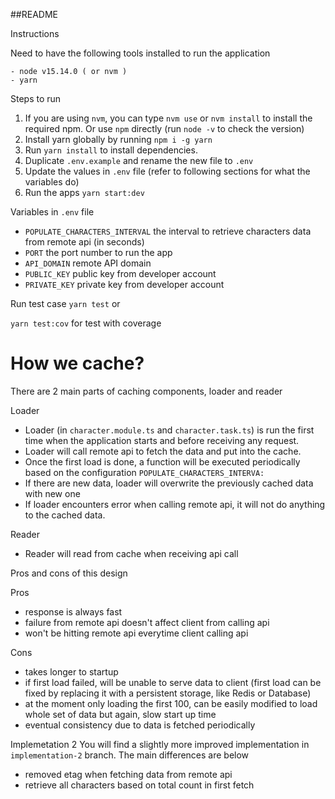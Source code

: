 ##README

Instructions

Need to have the following tools installed to run the application
```
- node v15.14.0 ( or nvm )
- yarn
```

Steps to run
1. If you are using `nvm`, you can type `nvm use` or `nvm install` to install the required npm. Or use `npm` directly
   (run `node -v` to check the version)
2. Install yarn globally by running 
`npm i -g yarn`
3. Run `yarn install` to install dependencies.
4. Duplicate `.env.example` and rename the new file to `.env`
5. Update the values in `.env` file (refer to following sections for what the variables do)
6. Run the apps `yarn start:dev`

Variables in `.env` file

- `POPULATE_CHARACTERS_INTERVAL` the interval to retrieve characters data from remote api (in seconds)
- `PORT` the port number to run the app
- `API_DOMAIN` remote API domain
- `PUBLIC_KEY` public key from developer account
- `PRIVATE_KEY` private key from developer account

Run test case
`yarn test` or 

`yarn test:cov` for test with coverage

How we cache?
======
There are 2 main parts of caching components, loader and reader

Loader
- Loader (in `character.module.ts` and `character.task.ts`) is run the first time when the application starts and before receiving any request. 
- Loader will call remote api to fetch the data and put into the cache.
- Once the first load is done, a function will be executed periodically based on the configuration `POPULATE_CHARACTERS_INTERVA:`
- If there are new data, loader will overwrite the previously cached data with new one
- If loader encounters error when calling remote api, it will not do anything to the cached data.

Reader
- Reader will read from cache when receiving api call

Pros and cons of this design

Pros
- response is always fast
- failure from remote api doesn't affect client from calling api
- won't be hitting remote api everytime client calling api

Cons
- takes longer to startup
- if first load failed, will be unable to serve data to client (first load can be fixed by replacing it with a persistent storage, like Redis or Database)
- at the moment only loading the first 100, can be easily modified to load whole set of data but again, slow start up time
- eventual consistency due to data is fetched periodically

Implemetation 2
You will find a slightly more improved implementation in `implementation-2` branch.
The main differences are below
- removed etag when fetching data from remote api
- retrieve all characters based on total count in first fetch
